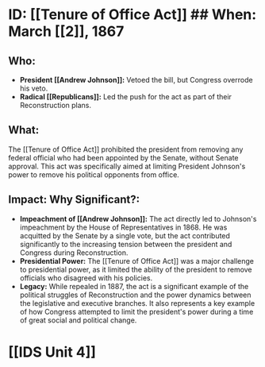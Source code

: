 # ID: [[Tenure of Office Act]] ## When: March [[2]], 1867 
## Who: 
* **President [[Andrew Johnson]]:**  Vetoed the bill, but Congress overrode his veto. 
* **Radical [[Republicans]]:**  Led the push for the act as part of their Reconstruction plans.
## What:
The [[Tenure of Office Act]] prohibited the president from removing any federal official who had been appointed by the Senate, without Senate approval. This act was specifically aimed at limiting President Johnson's power to remove his political opponents from office. 
## Impact: Why Significant?: 
* **Impeachment of [[Andrew Johnson]]:** The act directly led to Johnson's impeachment by the House of Representatives in 1868. He was acquitted by the Senate by a single vote, but the act contributed significantly to the increasing tension between the president and Congress during Reconstruction.
* **Presidential Power:** The [[Tenure of Office Act]]  was a major challenge to presidential power, as it limited the ability of the president to remove officials who disagreed with his policies. 
* **Legacy:** While repealed in 1887, the act is a significant example of the political struggles of Reconstruction and the power dynamics between the legislative and executive branches.  It also represents a key example of how Congress attempted to limit the president's power during a time of great social and political change. 

# [[IDS Unit 4]]